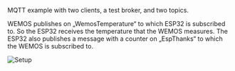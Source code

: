 MQTT example with two clients, a test broker, and two topics.

WEMOS publishes on „WemosTemperature“ to which
ESP32 is subscribed to. So the ESP32 receives
the temperature that the WEMOS measures.
The ESP32 also publishes a message with a counter on „EspThanks“ 
to which the WEMOS is subscribed to. 

![Setup](setup.png)